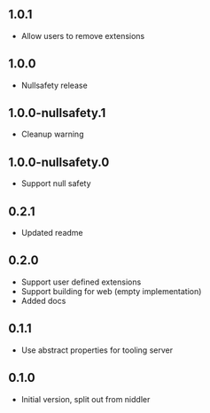 ## 1.0.1

- Allow users to remove extensions

## 1.0.0

- Nullsafety release

## 1.0.0-nullsafety.1

- Cleanup warning

## 1.0.0-nullsafety.0

- Support null safety

## 0.2.1

- Updated readme

## 0.2.0

- Support user defined extensions
- Support building for web (empty implementation)
- Added docs

## 0.1.1

- Use abstract properties for tooling server

## 0.1.0

- Initial version, split out from niddler
